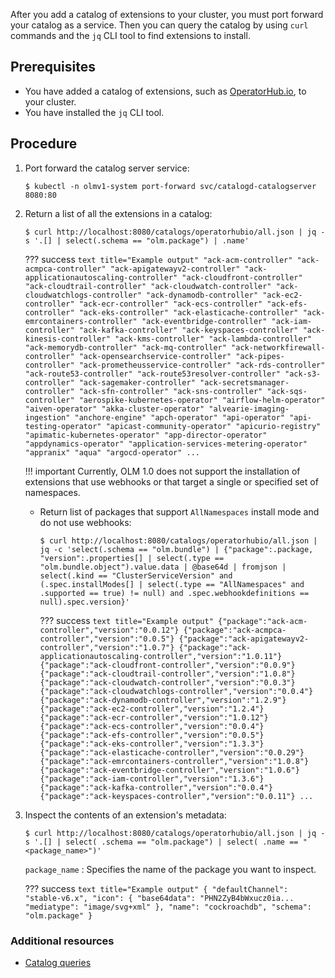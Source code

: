 After you add a catalog of extensions to your cluster, you must port forward your catalog as a service.
Then you can query the catalog by using `curl` commands and the `jq` CLI tool to find extensions to install.

## Prerequisites

* You have added a catalog of extensions, such as [OperatorHub.io](https://operatorhub.io), to your cluster.
* You have installed the `jq` CLI tool.

## Procedure

1. Port forward the catalog server service:

    ``` terminal
    $ kubectl -n olmv1-system port-forward svc/catalogd-catalogserver 8080:80
    ```

2. Return a list of all the extensions in a catalog:
    ``` terminal
    $ curl http://localhost:8080/catalogs/operatorhubio/all.json | jq -s '.[] | select(.schema == "olm.package") | .name'
    ```

    ??? success
        ``` text title="Example output"
        "ack-acm-controller"
        "ack-acmpca-controller"
        "ack-apigatewayv2-controller"
        "ack-applicationautoscaling-controller"
        "ack-cloudfront-controller"
        "ack-cloudtrail-controller"
        "ack-cloudwatch-controller"
        "ack-cloudwatchlogs-controller"
        "ack-dynamodb-controller"
        "ack-ec2-controller"
        "ack-ecr-controller"
        "ack-ecs-controller"
        "ack-efs-controller"
        "ack-eks-controller"
        "ack-elasticache-controller"
        "ack-emrcontainers-controller"
        "ack-eventbridge-controller"
        "ack-iam-controller"
        "ack-kafka-controller"
        "ack-keyspaces-controller"
        "ack-kinesis-controller"
        "ack-kms-controller"
        "ack-lambda-controller"
        "ack-memorydb-controller"
        "ack-mq-controller"
        "ack-networkfirewall-controller"
        "ack-opensearchservice-controller"
        "ack-pipes-controller"
        "ack-prometheusservice-controller"
        "ack-rds-controller"
        "ack-route53-controller"
        "ack-route53resolver-controller"
        "ack-s3-controller"
        "ack-sagemaker-controller"
        "ack-secretsmanager-controller"
        "ack-sfn-controller"
        "ack-sns-controller"
        "ack-sqs-controller"
        "aerospike-kubernetes-operator"
        "airflow-helm-operator"
        "aiven-operator"
        "akka-cluster-operator"
        "alvearie-imaging-ingestion"
        "anchore-engine"
        "apch-operator"
        "api-operator"
        "api-testing-operator"
        "apicast-community-operator"
        "apicurio-registry"
        "apimatic-kubernetes-operator"
        "app-director-operator"
        "appdynamics-operator"
        "application-services-metering-operator"
        "appranix"
        "aqua"
        "argocd-operator"
        ...
        ```

    !!! important
        Currently, OLM 1.0 does not support the installation of extensions that use webhooks or that target a single or specified set of namespaces.

    * Return list of packages that support `AllNamespaces` install mode and do not use webhooks:

        ``` terminal
        $ curl http://localhost:8080/catalogs/operatorhubio/all.json | jq -c 'select(.schema == "olm.bundle") | {"package":.package, "version":.properties[] | select(.type == "olm.bundle.object").value.data | @base64d | fromjson | select(.kind == "ClusterServiceVersion" and (.spec.installModes[] | select(.type == "AllNamespaces" and .supported == true) != null) and .spec.webhookdefinitions == null).spec.version}'
        ```

        ??? success
            ``` text title="Example output"
            {"package":"ack-acm-controller","version":"0.0.12"}
            {"package":"ack-acmpca-controller","version":"0.0.5"}
            {"package":"ack-apigatewayv2-controller","version":"1.0.7"}
            {"package":"ack-applicationautoscaling-controller","version":"1.0.11"}
            {"package":"ack-cloudfront-controller","version":"0.0.9"}
            {"package":"ack-cloudtrail-controller","version":"1.0.8"}
            {"package":"ack-cloudwatch-controller","version":"0.0.3"}
            {"package":"ack-cloudwatchlogs-controller","version":"0.0.4"}
            {"package":"ack-dynamodb-controller","version":"1.2.9"}
            {"package":"ack-ec2-controller","version":"1.2.4"}
            {"package":"ack-ecr-controller","version":"1.0.12"}
            {"package":"ack-ecs-controller","version":"0.0.4"}
            {"package":"ack-efs-controller","version":"0.0.5"}
            {"package":"ack-eks-controller","version":"1.3.3"}
            {"package":"ack-elasticache-controller","version":"0.0.29"}
            {"package":"ack-emrcontainers-controller","version":"1.0.8"}
            {"package":"ack-eventbridge-controller","version":"1.0.6"}
            {"package":"ack-iam-controller","version":"1.3.6"}
            {"package":"ack-kafka-controller","version":"0.0.4"}
            {"package":"ack-keyspaces-controller","version":"0.0.11"}
            ...
            ```

3. Inspect the contents of an extension's metadata:

    ``` terminal
    $ curl http://localhost:8080/catalogs/operatorhubio/all.json | jq -s '.[] | select( .schema == "olm.package") | select( .name == "<package_name>")'
    ```

    `package_name`
    :   Specifies the name of the package you want to inspect.

    ??? success
        ``` text title="Example output"
        {
          "defaultChannel": "stable-v6.x",
          "icon": {
            "base64data": "PHN2ZyB4bWxucz0ia...
            "mediatype": "image/svg+xml"
          },
          "name": "cockroachdb",
          "schema": "olm.package"
        }
        ```

### Additional resources

* [Catalog queries](../refs/catalog-queries.md)
